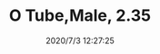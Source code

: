 ﻿---
layout: post 
title: O Tube,Male, 2.35
tags: FA
categories: housing-terminal
overview: 2.35 O Tube,Male
series: FA
part_number: FA-M235-30U1822B0
thumb_img: static/202007/426-thumb-20200703202908.jpg
image: static/202007/426-20200703202908.jpg
date: 2020/7/3 12:27:25
---



